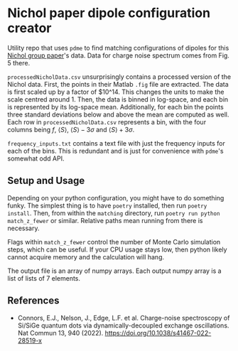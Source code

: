 # Nichol paper dipole configuration creator

Utility repo that uses `pdme` to find matching configurations of dipoles for this [Nichol group paper](https://www.nature.com/articles/s41467-022-28519-x.pdf)'s data.
Data for charge noise spectrum comes from Fig. 5 there.

`processedNicholData.csv` unsurprisingly contains a processed version of the Nichol data.
First, the points in their Matlab `.fig` file are extracted.
The data is first scaled up by a factor of $10^14.
This changes the units to make the scale centred around 1.
Then, the data is binned in log-space, and each bin is represented by its log-space mean.
Additionally, for each bin the points three standard deviations below and above the mean are computed as well.
Each row in `processedNicholData.csv` represents a bin, with the four columns being $f$, $\left<S\right>$, $\left<S\right> - 3\sigma$ and $\left<S\right> + 3\sigma$.

`frequency_inputs.txt` contains a text file with just the frequency inputs for each of the bins.
This is redundant and is just for convenience with `pdme`'s somewhat odd API.

## Setup and Usage

Depending on your python configuration, you might have to do something funky.
The simplest thing is to have `poetry` installed, then run `poetry install`.
Then, from within the `matching` directory, run `poetry run python match_z_fewer` or similar.
Relative paths mean running from there is necessary.

Flags within `match_z_fewer` control the number of Monte Carlo simulation steps, which can be useful.
If your CPU usage stays low, then python likely cannot acquire memory and the calculation will hang.

The output file is an array of numpy arrays.
Each output numpy array is a list of lists of 7 elements.


## References
- Connors, E.J., Nelson, J., Edge, L.F. et al. Charge-noise spectroscopy of Si/SiGe quantum dots via dynamically-decoupled exchange oscillations. Nat Commun 13, 940 (2022). https://doi.org/10.1038/s41467-022-28519-x
